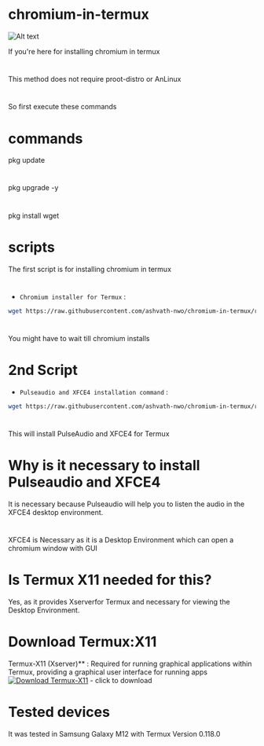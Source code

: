 # chromium-in-termux
![Alt text](https://upload.wikimedia.org/wikipedia/commons/2/28/Chromium_Logo.svg)

If you're here for installing chromium in termux
#
This method does not require proot-distro or AnLinux
#
So first execute these commands 
# commands
pkg update
#
pkg upgrade -y
#
pkg install wget
# scripts
The first script is for installing chromium in termux
#

<a name=chromium-installation-command></a>
- `Chromium installer for Termux` :
```bash
wget https://raw.githubusercontent.com/ashvath-nwo/chromium-in-termux/refs/heads/main/scripts/chromium.sh && chmod +x chromium.sh && ./chromium.sh && rm -f chromium.sh
```
#
You might have to wait till chromium installs
# 2nd Script

<a name=Pulseaudio-and-XFCE4-installation-command></a>
- `Pulseaudio and XFCE4 installation command` :
```bash
wget https://raw.githubusercontent.com/ashvath-nwo/chromium-in-termux/refs/heads/main/scripts/PulseXFCE4.sh && chmod +x PulseXFCE4.sh &&./PulseXFCE4.sh && rm -f PulseXFCE4.sh
```
#
This will install PulseAudio and XFCE4 for Termux
# Why is it necessary to install Pulseaudio and XFCE4
It is necessary because Pulseaudio will help you to listen the audio in the XFCE4 desktop environment.
#
XFCE4 is Necessary as it is a Desktop Environment which can open a chromium window with GUI
# Is Termux X11 needed for this?
Yes, as it provides Xserverfor Termux and necessary for viewing the Desktop Environment.
# Download Termux:X11
Termux-X11 (Xserver)** : Required for running graphical applications within Termux, providing a graphical user interface for running apps
  [![Download Termux-X11](https://img.shields.io/badge/Download-Termux--X11-blue?style=for-the-badge&logo=linux)](https://github.com/termux/termux-x11/releases/download/nightly/app-arm64-v8a-debug.apk) - click to download
# Tested devices
It was tested in Samsung Galaxy M12 with Termux Version 0.118.0
